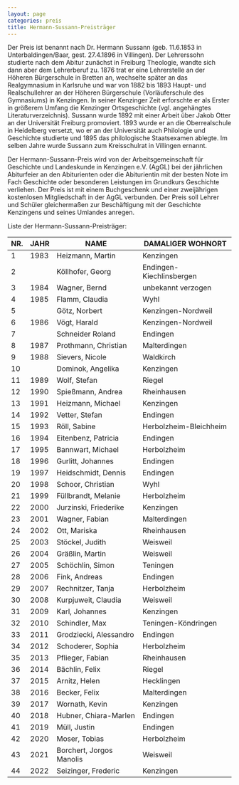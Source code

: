 ```yaml
---
layout: page
categories: preis
title: Hermann-Sussann-Preisträger
---
```


Der Preis ist benannt nach Dr. Hermann Sussann (geb. 11.6.1853 in
Unterbaldingen/Baar, gest. 27.4.1896 in Villingen). Der Lehrerssohn
studierte nach dem Abitur zunächst in Freiburg Theologie, wandte sich
dann aber dem Lehrerberuf zu. 1876 trat er eine Lehrerstelle an der
Höheren Bürgerschule in Bretten an, wechselte später an das
Realgymnasium in Karlsruhe und war von 1882 bis 1893 Haupt- und
Realschullehrer an der Höheren Bürgerschule (Vorläuferschule des
Gymnasiums) in Kenzingen. In seiner Kenzinger Zeit erforschte er als
Erster in größerem Umfang die Kenzinger Ortsgeschichte (vgl. angehängtes
Literaturverzeichnis). Sussann wurde 1892 mit einer Arbeit über Jakob
Otter an der Universität Freiburg promoviert. 1893 wurde er an die
Oberrealschule in Heidelberg versetzt, wo er an der Universität auch
Philologie und Geschichte studierte und 1895 das philologische
Staatsexamen ablegte. Im selben Jahre wurde Sussann zum Kreisschulrat in
Villingen ernannt.

Der Hermann-Sussann-Preis wird von der Arbeitsgemeinschaft für
Geschichte und Landeskunde in Kenzingen e.V. (AgGL) bei der jährlichen
Abiturfeier an den Abiturienten oder die Abiturientin mit der besten
Note im Fach Geschichte oder besonderen Leistungen im Grundkurs
Geschichte verliehen. Der Preis ist mit einem Buchgeschenk und einer
zweijährigen kostenlosen Mitgliedschaft in der AgGL verbunden. Der Preis
soll Lehrer und Schüler gleichermaßen zur Beschäftigung mit der
Geschichte Kenzingens und seines Umlandes anregen.

Liste der Hermann-Sussann-Preisträger:

| NR. | JAHR | NAME                   | DAMALIGER WOHNORT        |
| --- | ---- | ---------------------- | ------------------------ |
| 1   | 1983 | Heizmann, Martin       | Kenzingen                |
| 2   |      | Köllhofer, Georg       | Endingen-Kiechlinsbergen |
| 3   | 1984 | Wagner, Bernd          | unbekannt verzogen       |
| 4   | 1985 | Flamm, Claudia         | Wyhl                     |
| 5   |      | Götz, Norbert          | Kenzingen-Nordweil       |
| 6   | 1986 | Vögt, Harald           | Kenzingen-Nordweil       |
| 7   |      | Schneider Roland       | Endingen                 |
| 8   | 1987 | Prothmann, Christian   | Malterdingen             |
| 9   | 1988 | Sievers, Nicole        | Waldkirch                |
| 10  |      | Dominok, Angelika      | Kenzingen                |
| 11  | 1989 | Wolf, Stefan           | Riegel                   |
| 12  | 1990 | Spießmann, Andrea      | Rheinhausen              |
| 13  | 1991 | Heizmann, Michael      | Kenzingen                |
| 14  | 1992 | Vetter, Stefan         | Endingen                 |
| 15  | 1993 | Röll, Sabine           | Herbolzheim-Bleichheim   |
| 16  | 1994 | Eitenbenz, Patricia    | Endingen                 |
| 17  | 1995 | Bannwart, Michael      | Herbolzheim              |
| 18  | 1996 | Gurlitt, Johannes      | Endingen                 |
| 19  | 1997 | Heidschmidt, Dennis    | Endingen                 |
| 20  | 1998 | Schoor, Christian      | Wyhl                     |
| 21  | 1999 | Füllbrandt, Melanie    | Herbolzheim              |
| 22  | 2000 | Jurzinski, Friederike  | Kenzingen                |
| 23  | 2001 | Wagner, Fabian         | Malterdingen             |
| 24  | 2002 | Ott, Mariska           | Rheinhausen              |
| 25  | 2003 | Stöckel, Judith        | Weisweil                 |
| 26  | 2004 | Gräßlin, Martin        | Weisweil                 |
| 27  | 2005 | Schöchlin, Simon       | Teningen                 |
| 28  | 2006 | Fink, Andreas          | Endingen                 |
| 29  | 2007 | Rechnitzer, Tanja      | Herbolzheim              |
| 30  | 2008 | Kurpjuweit, Claudia    | Weisweil                 |
| 31  | 2009 | Karl, Johannes         | Kenzingen                |
| 32  | 2010 | Schindler, Max         | Teningen-Köndringen      |
| 33  | 2011 | Grodziecki, Alessandro | Endingen                 |
| 34  | 2012 | Schoderer, Sophia      | Herbolzheim              |
| 35  | 2013 | Pflieger, Fabian       | Rheinhausen              |
| 36  | 2014 | Bächlin, Felix         | Riegel                   |
| 37  | 2015 | Arnitz, Helen          | Hecklingen               |
| 38  | 2016 | Becker, Felix          | Malterdingen             |
| 39  | 2017 | Wornath, Kevin         | Kenzingen                |
| 40  | 2018 | Hubner, Chiara-Marlen  | Endingen                 |
| 41  | 2019 | Müll, Justin           | Endingen                 |
| 42  | 2020 | Moser, Tobias          | Herbolzheim              |
| 43  | 2021 | Borchert, Jorgos Manolis | Weisweil               |
| 44  | 2022 | Seizinger, Frederic      | Kenzingen              |
